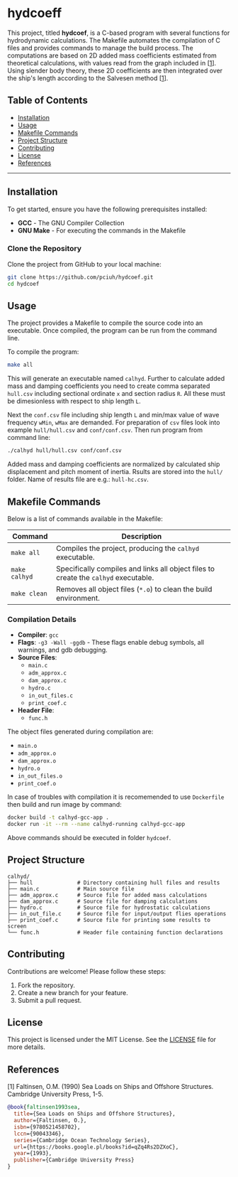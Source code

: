 # hydcoeff

This project, titled **hydcoef**, is a C-based program with several functions for hydrodynamic calculations. The Makefile automates the compilation of C files and provides commands to manage the build process. The computations are based on 2D added mass coefficients estimated from theoretical calculations, with values read from the graph included in [[1](#1)]. Using slender body theory, these 2D coefficients are then integrated over the ship's length according to the Salvesen method [[1](#1)].

## Table of Contents

- [Installation](#installation)
- [Usage](#usage)
- [Makefile Commands](#makefile-commands)
- [Project Structure](#project-structure)
- [Contributing](#contributing)
- [License](#license)
- [References](#reference)

---

## Installation <a id="installation"></a>

To get started, ensure you have the following prerequisites installed:

- **GCC** - The GNU Compiler Collection
- **GNU Make** - For executing the commands in the Makefile

### Clone the Repository

Clone the project from GitHub to your local machine:

```bash
git clone https://github.com/pciuh/hydcoef.git
cd hydcoef
```

## Usage <a id="usage"></a>

The project provides a Makefile to compile the source code into an executable. Once compiled, the program can be run from the command line.

To compile the program:

```bash
make all
```

This will generate an executable named `calhyd`. Further to calculate added mass and damping coefficients you need to create comma separated `hull.csv` including sectional ordinate `x` and section radius `R`. All these must be dimesionless with respect to ship length `L`.

Next the `conf.csv` file including ship length `L` and min/max value of wave frequency `wMin`, `wMax` are demanded. For preparation of `csv` files look into example `hull/hull.csv` and `conf/conf.csv`. Then run program from command line:

```bash
./calhyd hull/hull.csv conf/conf.csv
```

Added mass and damping coefficients are normalized by calculated ship displacement and pitch moment of inertia. Rsults are stored into the `hull/` folder. Name of results file are e.g.: `hull-hc.csv`.

## Makefile Commands <a id="makefile-commands"></a>

Below is a list of commands available in the Makefile:

| Command         | Description                                                                                       |
|-----------------|---------------------------------------------------------------------------------------------------|
| `make all`      | Compiles the project, producing the `calhyd` executable.                                          |
| `make calhyd`   | Specifically compiles and links all object files to create the `calhyd` executable.               |
| `make clean`    | Removes all object files (`*.o`) to clean the build environment.                                  |

### Compilation Details <a id="project-structure"></a>

- **Compiler**: `gcc`
- **Flags**: `-g3 -Wall -ggdb` - These flags enable debug symbols, all warnings, and gdb debugging.
- **Source Files**:
  - `main.c`
  - `adm_approx.c`
  - `dam_approx.c`
  - `hydro.c`
  - `in_out_files.c`
  - `print_coef.c`
- **Header File**:
  - `func.h`

The object files generated during compilation are:

- `main.o`
- `adm_approx.o`
- `dam_approx.o`
- `hydro.o`
- `in_out_files.o`
- `print_coef.o`

In case of troubles with compilation it is recomemended to use `Dockerfile` then build and run image by command:
```bash
docker build -t calhyd-gcc-app .
docker run -it --rm --name calhyd-running calhyd-gcc-app
```
Above commands should be executed in folder `hydcoef`.

## Project Structure

```
calhyd/
├── hull              # Directory containing hull files and results
├── main.c            # Main source file
├── adm_approx.c      # Source file for added mass calculations
├── dam_approx.c      # Source file for damping calculations
├── hydro.c           # Source file for hydrostatic calculations
├── in_out_file.c     # Source file for input/output flies operations
├── print_coef.c      # Source file for printing some results to screen
└── func.h            # Header file containing function declarations
```

## Contributing <a id="contributing"></a>

Contributions are welcome! Please follow these steps:

1. Fork the repository.
2. Create a new branch for your feature.
3. Submit a pull request.

## License <a id="license"></a>

This project is licensed under the MIT License. See the [LICENSE](https://github.com/pciuh/hydcoef/blob/main/LICENSE) file for more details.

## References <a id="reference"></a>

<a id="1">[1]</a> Faltinsen, O.M. (1990) Sea Loads on Ships and Offshore Structures. Cambridge University Press, 1-5.
```bibtex
@book{faltinsen1993sea,
  title={Sea Loads on Ships and Offshore Structures},
  author={Faltinsen, O.},
  isbn={9780521458702},
  lccn={90043346},
  series={Cambridge Ocean Technology Series},
  url={https://books.google.pl/books?id=qZq4Rs2DZXoC},
  year={1993},
  publisher={Cambridge University Press}
}
```